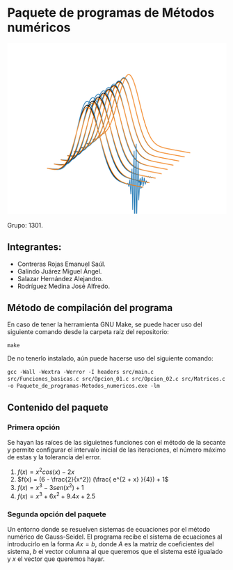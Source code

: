 # Paquete de programas de Métodos numéricos

![Portada](Portada.png)

Grupo: 1301.

## Integrantes:

- Contreras Rojas Emanuel Saúl.
- Galindo Juárez Miguel Ángel.
- Salazar Hernández Alejandro.
- Rodríguez Medina José Alfredo.

## Método de compilación del programa

En caso de tener la herramienta GNU Make, se puede hacer uso del siguiente comando desde la carpeta raíz del repositorio:

```
make
```

De no tenerlo instalado, aún puede hacerse uso del siguiente comando:

```
gcc -Wall -Wextra -Werror -I headers src/main.c src/Funciones_basicas.c src/Opcion_01.c src/Opcion_02.c src/Matrices.c -o Paquete_de_programas-Metodos_numericos.exe -lm
```

## Contenido del paquete

### Primera opción

Se hayan las raíces de las siguietnes funciones con el método de la secante y permite configurar el intervalo inicial de las iteraciones, el número máximo de estas y la tolerancia del error.

1. $f(x) = x^2 cos(x) - 2x$
2. $f(x) = (6 - \frac{2}{x^2}) (\frac{ e^{2 + x} }{4}) + 1$
3. $f(x) = x^3 - 3 sen( x^2 ) + 1$
4. $f(x) = x^3 + 6x^2 + 9.4x +2.5$

### Segunda opción del paquete

Un entorno donde se resuelven sistemas de ecuaciones por el método numérico de Gauss-Seidel. El programa recibe el sistema de ecuaciones al introducirlo en la forma $Ax=b$, donde $A$ es la matriz de coeficientes del sistema, $b$ el vector columna al que queremos que el sistema esté igualado y $x$ el vector que queremos hayar.
